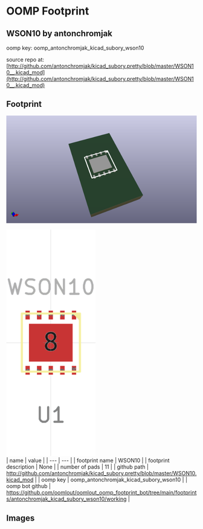 # OOMP Footprint  
## WSON10  by antonchromjak  
  
oomp key: oomp_antonchromjak_kicad_subory_wson10  
  
source repo at: [http://github.com/antonchromjak/kicad_subory.pretty/blob/master/WSON10__.kicad_mod](http://github.com/antonchromjak/kicad_subory.pretty/blob/master/WSON10__.kicad_mod)  
## Footprint  
  
[![working_kicad_pcb_3d.png](working_kicad_pcb_3d_600.png)](working_kicad_pcb_3d.png)  
  
[![working.png](working_600.png)](working.png)  
| name | value | 
| --- | --- | 
| footprint name | WSON10 | 
| footprint description | None | 
| number of pads | 11 | 
| github path | http://github.com/antonchromjak/kicad_subory.pretty/blob/master/WSON10.kicad_mod | 
| oomp key | oomp_antonchromjak_kicad_subory_wson10 | 
| oomp bot github | https://github.com/oomlout/oomlout_oomp_footprint_bot/tree/main/footprints/antonchromjak_kicad_subory_wson10/working | 
## Images  
